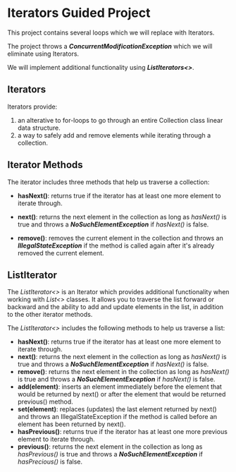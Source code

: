 # Iterators Guided Project

This project contains several loops which we will replace with Iterators.

The project throws a ***ConcurrentModificationException*** which we will eliminate using Iterators.

We will implement additional functionality using ***ListIterators<>***.

## Iterators

Iterators provide:

1. an alterative to for-loops to go through an entire Collection class linear data structure.
2. a way to safely add and remove elements while iterating through a collection.

## Iterator Methods
The iterator includes three methods that help us traverse a collection:

- **hasNext()**: returns true if the iterator has at least one more element to iterate through.

- **next()**: returns the next element in the collection as long as *hasNext()* is true and throws a ***NoSuchElementException*** if *hasNext()* is false.

- **remove()**: removes the current element in the collection and throws an ***IllegalStateException*** if the method is called again after it's already removed the current element.

## ListIterator

The *ListIterator<>* is an Iterator which provides additional functionality when working with *List<>* classes. It allows you to traverse the list forward or backward and the ability to add and update elements in the list, in addition to the other iterator methods.

The *ListIterator<>* includes the following methods to help us traverse a list:

- **hasNext()**: returns true if the iterator has at least one more element to iterate through.
- **next()**: returns the next element in the collection as long as *hasNext()* is true and throws a ***NoSuchElementException*** if *hasNext()* is false.
- **remove()**: returns the next element in the collection as long as *hasNext()* is true and throws a ***NoSuchElementException*** if *hasNext()* is false.
- **add(element)**: inserts an element immediately before the element that would be returned by next() or after the element that would be returned previous() method.
- **set(element)**: replaces (updates) the last element returned by next() and throws an IllegalStateException if the method is called before an element has been returned by next().
- **hasPrevious()**: returns true if the iterator has at least one more previous element to iterate through.
- **previous()**:  returns the next element in the collection as long as *hasPrevious()* is true and throws a ***NoSuchElementException*** if *hasPrecious()* is false.

